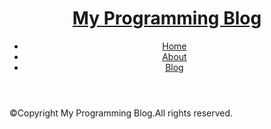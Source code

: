 <!doctype html>
<html>
<head>
<meta charaset = "UTF-8">
<title>About | My Programming Blog</title>
</head>
<body>
<div class="wrapper">
  <!-- ヘッダー -->
  <header class="header">
    <h1 class="logo"><a href="index.html">My Programming Blog</a></h1>
          <nav class="nav">
            <ul>
                  <li><a href="index.html">Home</a></li>
                  <li><a href="_pages/about.html">About</a></li>
                  <li><a href="_pagae/blog.html">Blog</a></li>
            </ul>
          </nav>
  </header>
  <! -- ヘッダー　ここまで　-->
  <!-- メイン -->

  <main>
  
  </main>
  </main>
  <footer class="footer">
    <p>&copy;Copyright My Programming Blog.All rights reserved.</p>
  </footer>
  <!-- フッター ここまで -->
</div>
</body>
</html>
